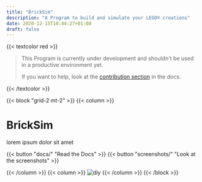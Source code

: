 ```yaml
---
title: "BrickSim"
description: "A Program to build and simulate your LEGO® creations"
date: 2020-12-15T10:44:27+01:00
draft: false
---
```


{{< textcolor red >}}

> This Program is currently under development and shouldn't be used in a productive environment yet.
> 
> If you want to help, look at the [contribution section](docs/contributing) in the docs.

{{< /textcolor >}}

{{< block "grid-2 mt-2" >}}
{{< column >}}

# BrickSim

lorem ipsum dolor sit amet

{{< button "docs/" "Read the Docs" >}} {{< button "screenshots/" "Look at the screenshots" >}}

{{< /column >}}
{{< column >}}
![diy](img/screenshot1.png)
{{< /column >}}
{{< /block >}}
